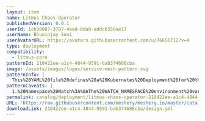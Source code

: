 ```yaml
---
layout: item
name: Litmus Chaos Operator
publishedVersion: 0.0.1
userId: 1cb30087-3787-4aad-8da8-addcb556ae17
userName: Bhuminjay Soni
userAvatarURL: https://avatars.githubusercontent.com/u/76656712?v=4
type: deployment
compatibility:
  - litmus-core
patternId: 210422ee-a1c4-4844-9591-bab374608cba
image: /assets/images/logos/service-mesh-pattern.svg
patternInfo: |
  This%20YAML%20file%20defines%20a%20Kubernetes%20Deployment%20for%20the%20Litmus%20Chaos%20Operator.%20It%20creates%20a%20single%20replica%20of%20the%20chaos-operator%20pod%20within%20the%20litmus%20namespace.%20The%20deployment%20is%20labeled%20for%20organization%20and%20management%20purposes%2C%20specifying%20details%20like%20the%20version%20and%20component.%20The%20container%20runs%20the%20litmuschaos%2Fchaos-operator%3Aci%20image%20with%20a%20command%20to%20enable%20leader%20election%20and%20sets%20various%20environment%20variables%20for%20operation.%20Additionally%2C%20it%20uses%20the%20litmus%20service%20account%20to%20manage%20permissions%2C%20ensuring%20the%20operator%20runs%20with%20the%20necessary%20access%20rights%20within%20the%20Kubernetes%20cluster.
patternCaveats: |
  1.%20Namespace%20Watch%3A%0AThe%20WATCH_NAMESPACE%20environment%20variable%20is%20set%20to%20an%20empty%20string%2C%20which%20means%20the%20operator%20will%20watch%20all%20namespaces.%20This%20can%20have%20security%20implications%20and%20might%20require%20broader%20permissions.%20Consider%20restricting%20it%20to%20specific%20namespaces%20if%20not%20required.%0A%0A2.%20Image%20Tag%3A%0AThe%20image%20is%20set%20to%20litmuschaos%2Fchaos-operator%3Aci%2C%20which%20uses%20the%20latest%20code%20from%20the%20continuous%20integration%20pipeline.%20This%20might%20include%20unstable%20or%20untested%20features.%20For%20production%20environments%2C%20it's%20recommended%20to%20use%20a%20stable%20and%20tagged%20version%20of%20the%20image.%0A%0A3.%20Leader%20Election%3A%0AThe%20-leader-elect%3Dtrue%20argument%20ensures%20high%20availability%20by%20allowing%20only%20one%20active%20instance%20of%20the%20operator%20at%20a%20time.%20Ensure%20that%20this%20behavior%20aligns%20with%20your%20high-availability%20requirements.%0A%0A4.%20Resource%20Limits%20and%20Requests%3A%0AThere%20are%20no%20resource%20requests%20or%20limits%20defined%20for%20the%20chaos-operator%20container.%20It's%20good%20practice%20to%20specify%20these%20to%20ensure%20the%20container%20has%20the%20necessary%20resources%20and%20to%20prevent%20it%20from%20consuming%20excessive%20resources.%0A
permalink: catalog/deployment/litmus-chaos-operator-210422ee-a1c4-4844-9591-bab374608cba.html
URL: 'https://raw.githubusercontent.com/meshery/meshery.io/master/catalog/210422ee-a1c4-4844-9591-bab374608cba/0.0.1/design.yml'
downloadLink: 210422ee-a1c4-4844-9591-bab374608cba/design.yml
---
```

